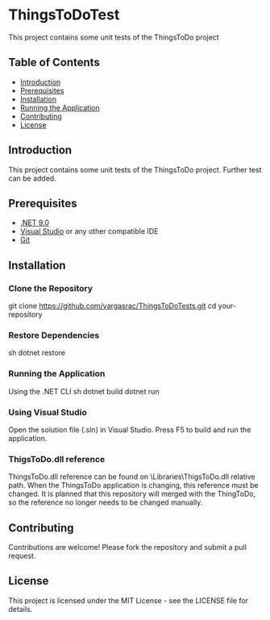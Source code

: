 # ThingsToDoTest

This project contains some unit tests of the ThingsToDo project

## Table of Contents
- [Introduction](#introduction)
- [Prerequisites](#prerequisites)
- [Installation](#installation)
- [Running the Application](#running-the-application)
- [Contributing](#contributing)
- [License](#license)

## Introduction
This project contains some unit tests of the ThingsToDo project. Further test can be added.

## Prerequisites
- [.NET 9.0](https://dotnet.microsoft.com/download/dotnet/9.0)
- [Visual Studio](https://visualstudio.microsoft.com/) or any other compatible IDE
- [Git](https://git-scm.com/)

## Installation
### Clone the Repository
git clone https://github.com/vargasrac/ThingsToDoTests.git
cd your-repository
### Restore Dependencies
sh
dotnet restore
### Running the Application
Using the .NET CLI
sh
dotnet build
dotnet run
### Using Visual Studio
Open the solution file (.sln) in Visual Studio.
Press F5 to build and run the application.
### ThigsToDo.dll reference
ThingsToDo.dll reference can be found on \Libraries\ThigsToDo.dll relative path. 
When the ThingsToDo application is changing, this reference must be changed.
It is planned that this repository will merged with the ThingToDo, so the reference no longer needs to be changed manually.

## Contributing
Contributions are welcome! Please fork the repository and submit a pull request.

## License
This project is licensed under the MIT License - see the LICENSE file for details.
